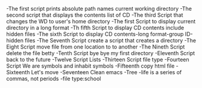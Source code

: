 -The first script prints absolute path names current working directory
-The second script that displays the contents list of CD
-The third Script that changes the WD to user's home directory
-The first Script to display current directory in a long format
-Th fifth Script to display CD contents include hidden files
-The sixth Script to display CD contents-long format-group ID-hidden files
-The Seventh Script create a script that creates a directory
-The Eight Script move file from one location to to another
-The Nineth Script delete the file betty
-Tenth Script bye bye my first directory
-Eleventh Script back to the future
-Twelve Script Lists
-Thirteen Script file type
-Fourteen Script We are symbols and inhabit symbols
-Fifteenth copy html file
-Sixteenth Let's move
-Seventeen Clean emacs
-Tree
-life is a series of commas, not periods
-file type:school
